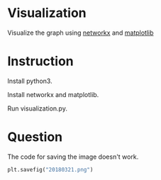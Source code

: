 # Visualization
Visualize the graph using [networkx](https://networkx.github.io/) and [matplotlib](https://matplotlib.org/)

# Instruction
Install python3.

Install networkx and matplotlib.

Run visualization.py.

# Question

The code for saving the image doesn't work.
```python
plt.savefig("20180321.png")
```

